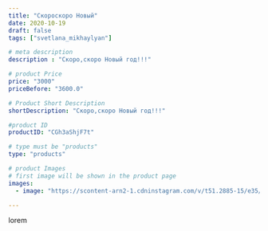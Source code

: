 ```yaml
---
title: "Скороскоро Новый"
date: 2020-10-19
draft: false
tags: ["svetlana_mikhaylyan"]

# meta description
description : "Скоро,скоро Новый год!!!"

# product Price
price: "3000"
priceBefore: "3600.0"

# Product Short Description
shortDescription: "Скоро,скоро Новый год!!!"

#product ID
productID: "CGh3aShjF7t"

# type must be "products"
type: "products"

# product Images
# first image will be shown in the product page
images:
  - image: "https://scontent-arn2-1.cdninstagram.com/v/t51.2885-15/e35/121593139_2755635271425729_4091754859492481113_n.jpg?se=7&tp=1&_nc_ht=scontent-arn2-1.cdninstagram.com&_nc_cat=109&_nc_ohc=upDFeNpzy1EAX9RTUv1&oh=c58843db28bb525703a7cb9afefe87f9&oe=6072216B&ig_cache_key=MjQyMzQ2MTc3MzY1Njc0MzY2MQ%3D%3D.2"

---
```

lorem
